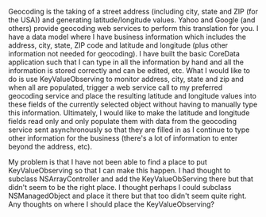 Geocoding is the taking of a street address (including city, state and ZIP (for the USA)) and generating latitude/longitude values. Yahoo and Google (and others) provide geocoding web services to perform this translation for you. I have a data model where I have business information which includes the address, city, state, ZIP code and latitude and longitude (plus other information not needed for geocoding). I have built the basic CoreData application such that I can type in all the information by hand and all the information is stored correctly and can be edited, etc. What I would like to do is use KeyValueObserving to monitor address, city, state and zip and when all are populated, trigger a web service call to my preferred geocoding service and place the resulting latitude and longitude values into these fields of the currently selected object without having to manually type this information. Ultimately, I would like to make the latitude and longitude fields read only and only populate them with data from the geocoding service sent asynchronously so that they are filled in as I continue to type other information for the business (there's a lot of information to enter beyond the address, etc). 

My problem is that I have not been able to find a place to put KeyValueObserving so that I can make this happen. I had thought to subclass NSArrayController and add the KeyValueObServing there but that didn't seem to be the right place. I thought perhaps I could subclass NSManagedObject and place it there but that too didn't seem quite right. Any thoughts on where I should place the KeyValueObserving?
